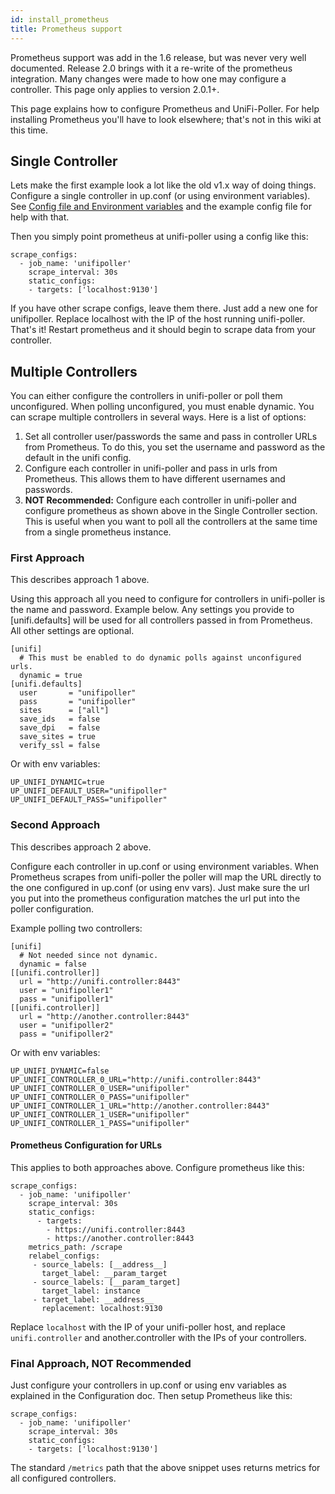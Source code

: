 ```yaml
---
id: install_prometheus
title: Prometheus support
---
```



Prometheus support was add in the 1.6 release, but was never very well documented. Release 2.0 brings with it a re-write of the prometheus integration. Many changes were made to how one may configure a controller. This page only applies to version 2.0.1+.

This page explains how to configure Prometheus and UniFi-Poller. For help installing Prometheus you'll have to look elsewhere; that's not in this wiki at this time.

## Single Controller

Lets make the first example look a lot like the old v1.x way of doing things. Configure a single controller in up.conf (or using environment variables). See [Config file and Environment variables](configuration.md) and the example config file for help with that.

Then you simply point prometheus at unifi-poller using a config like this:
```
scrape_configs:
  - job_name: 'unifipoller'
    scrape_interval: 30s
    static_configs:
    - targets: ['localhost:9130']
```

If you have other scrape configs, leave them there. Just add a new one for unifipoller. Replace localhost with the IP of the host running unifi-poller. That's it! Restart prometheus and it should begin to scrape data from your controller.

## Multiple Controllers

You can either configure the controllers in unifi-poller or poll them unconfigured. When polling unconfigured, you must enable dynamic. You can scrape multiple controllers in several ways. Here is a list of options:

1. Set all controller user/passwords the same and pass in controller URLs from Prometheus. To do this, you set the username and password as the default in the unifi config.
2. Configure each controller in unifi-poller and pass in urls from Prometheus. This allows them to have different usernames and passwords.
3. **NOT Recommended:** Configure each controller in unifi-poller and configure prometheus as shown above in the Single Controller section. This is useful when you want to poll all the controllers at the same time from a single prometheus instance.

### First Approach

This describes approach 1 above.

Using this approach all you need to configure for controllers in unifi-poller is the name and password. Example below. Any settings you provide to [unifi.defaults] will be used for all controllers passed in from Prometheus. All other settings are optional.
```
[unifi]
  # This must be enabled to do dynamic polls against unconfigured urls.
  dynamic = true
[unifi.defaults]
  user       = "unifipoller"
  pass       = "unifipoller"
  sites      = ["all"]
  save_ids   = false
  save_dpi   = false
  save_sites = true
  verify_ssl = false
```
Or with env variables:
```
UP_UNIFI_DYNAMIC=true
UP_UNIFI_DEFAULT_USER="unifipoller"
UP_UNIFI_DEFAULT_PASS="unifipoller"
```
### Second Approach

This describes approach 2 above.

Configure each controller in up.conf or using environment variables. When Prometheus scrapes from unifi-poller the poller will map the URL directly to the one configured in up.conf (or using env vars). Just make sure the url you put into the prometheus configuration matches the url put into the poller configuration.

Example polling two controllers:
```
[unifi]
  # Not needed since not dynamic.
  dynamic = false
[[unifi.controller]]
  url = "http://unifi.controller:8443"
  user = "unifipoller1"
  pass = "unifipoller1"
[[unifi.controller]]
  url = "http://another.controller:8443"
  user = "unifipoller2"
  pass = "unifipoller2"
```
Or with env variables:
```
UP_UNIFI_DYNAMIC=false
UP_UNIFI_CONTROLLER_0_URL="http://unifi.controller:8443"
UP_UNIFI_CONTROLLER_0_USER="unifipoller"
UP_UNIFI_CONTROLLER_0_PASS="unifipoller"
UP_UNIFI_CONTROLLER_1_URL="http://another.controller:8443"
UP_UNIFI_CONTROLLER_1_USER="unifipoller"
UP_UNIFI_CONTROLLER_1_PASS="unifipoller"
```

#### Prometheus Configuration for URLs

This applies to both approaches above. Configure prometheus like this:
```
scrape_configs:
  - job_name: 'unifipoller'
    scrape_interval: 30s
    static_configs:
      - targets:
        - https://unifi.controller:8443
        - https://another.controller:8443
    metrics_path: /scrape
    relabel_configs:
     - source_labels: [__address__]
       target_label: __param_target
     - source_labels: [__param_target]
       target_label: instance
     - target_label: __address__
       replacement: localhost:9130
```
Replace `localhost` with the IP of your unifi-poller host, and replace `unifi.controller` and another.controller with the IPs of your controllers.

### Final Approach, NOT Recommended

Just configure your controllers in up.conf or using env variables as explained in the Configuration doc. Then setup Prometheus like this:
```
scrape_configs:
  - job_name: 'unifipoller'
    scrape_interval: 30s
    static_configs:
    - targets: ['localhost:9130']
```
The standard ``/metrics`` path that the above snippet uses returns metrics for all configured controllers.
